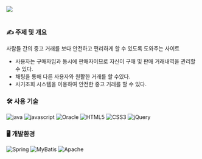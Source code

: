<img src="https://github.com/yyyxon/Retro/assets/130555434/f6259cc6-bf0a-41d5-a8db-650b8a03c030"><br><br>

### ✍️ 주제 및 개요

사람들 간의 중고 거래를 보다 안전하고 편리하게 할 수 있도록 도와주는 사이트<br>
- 사용자는 구매자임과 동시에 판매자이므로 자신이 구매 및 판매 거래내역을 관리할 수 있다.
- 채팅을 통해 다른 사용자와 원활한 거래를 할 수있다.
- 사기조회 시스템을 이용하여 안전한 중고 거래를 할 수 있다.

### 🛠 사용 기술

![java](https://img.shields.io/badge/Java-ED8B00?style=for-the-badge&logo=openjdk&logoColor=white)
![javascript](https://img.shields.io/badge/JavaScript-F7DF1E?style=for-the-badge&logo=JavaScript&logoColor=white)
![Oracle](https://img.shields.io/badge/Oracle-F80000?style=for-the-badge&logo=Oracle&logoColor=white)
![HTML5](https://img.shields.io/badge/HTML5-E34F26?style=for-the-badge&logo=html5&logoColor=white)
![CSS3](https://img.shields.io/badge/CSS3-1572B6?style=for-the-badge&logo=css3&logoColor=white)
![jQuery](https://img.shields.io/badge/jQuery-0769AD?style=for-the-badge&logo=jquery&logoColor=white)

### 🖥 개발환경
![Spring](https://img.shields.io/badge/Spring-6DB33F?style=for-the-badge&logo=spring&logoColor=white)
![MyBatis](https://img.shields.io/badge/MyBatis-FF0000?style=for-the-badge&logo=mybatis&logoColor=white)
![Apache](https://img.shields.io/badge/ApacheTomcat-F8DC75?style=for-the-badge&logo=apachetomcat&logoColor=white)
